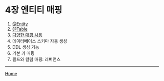 # 4장 엔티티 매핑

1. [@Entity](./01.md)
2. [@Table](./02.md)
3. [다양한 매핑 사용](./03.md)
4. 데이터베이스 스키마 자동 생성
5. DDL 생성 기능
6. 기본 키 매핑
7. 필드와 컬럼 매핑: 레퍼런스

-----
[Home](/README.md)
